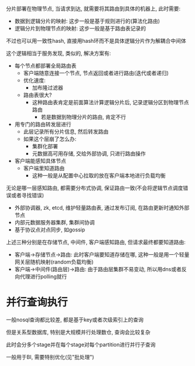 
分片部署在物理节点, 当请求到达, 就需要将其路由到具体的机器上, 此时需要:
- 数据到逻辑分片的映射: 这步一般是基于规则进行的(算法化路由)
- 逻辑分片到物理节点的映射: 这步一般是基于路由表记录的

不过也可以用一致性hash, 直接用hash环而不是具体逻辑分片作为解耦合中间体


这个逻辑相当于服务发现, 类似的, 解决方案有:
- 每个节点都部署全局路由表
	- 客户端随意连接一个节点, 节点返回或者进行路由(迭代或者递归)
	- 优化速度:
		- 加布隆过滤器
	- 路由表很大?
		- 这种路由表肯定是前面算法计算逻辑分片后, 记录逻辑分区到物理节点路由
			- 若是数据到物理分片的路由, 肯定不行
- 用专门的路由转发层进行
	- 此层记录所有分片信息, 然后转发路由
	- 如果这个层崩了怎么办:
		- 集群化部署
		- 元数据高可用存储, 交给外部协调, 只进行路由操作
- 客户端能感知具体节点
	- 客户端里知道路由
		- 这种一般是从配置中心拉取的放在客户端本地进行负载均衡

无论是哪一层感知路由, 都需要分布式协调, 保证路由一致(不会将逻辑节点调度错误或者寻找错误)
- 外部协调器, zk, etcd, 维护轻量路由表, 通过发布订阅, 在路由更新时通知外部节点
- 内部元数据服务器集群, 集群间协调
- 基于协议点对点同步, 如gossip


上述三种分别是在存储节点, 中间件, 客户端感知路由, 但请求最终都要知道路由:
- 客户端->存储节点->路由: 此时客户端要知道存储在哪, 这种一般是用一个轻量网关层随机映射(random负载均衡)
- 客户端->中间件(路由层)->路由: 由于路由层集群不易变动, 所以用dns或者反向代理进行polling就行

# 并行查询执行
一般nosql查询都比较差, 都是基于key或者次级索引上的查询

但是关系型数据库, 特别是大规模并行处理数仓, 查询会比较复杂

此时会分多个stage并在每个stage对每个partition进行并行子查询

一般用于BI, 需要特别优化(见"批处理")